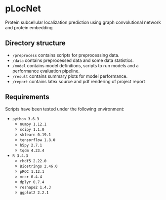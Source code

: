 # pLocNet

Protein subcellular localization prediction using graph convolutional network and protein embedding

## Directory structure

* `/preprocess` contains scripts for preprocessing data.
* `/data` contains preprocessed data and some data statistics.
* `/model` contains model definitions, scripts to run models and a performance evaluation pipeline.
* `/result` contains summary plots for model performance.
* `/report` contains latex source and pdf rendering of project report

## Requirements

Scripts have been tested under the following environment:

* `python 3.6.3`
  - `numpy 1.12.1`
  - `scipy 1.1.0`
  - `sklearn 0.19.1`
  - `tensorflow 1.8.0`
  - `h5py 2.7.1`
  - `tqdm 4.23.4`
* `R 3.4.3`
  - `rhdf5 2.22.0`
  - `Biostrings 2.46.0`
  - `pROC 1.12.1`
  - `mccr 0.4.4`
  - `dplyr 0.7.4`
  - `reshape2 1.4.3`
  - `ggplot2 2.2.1`
